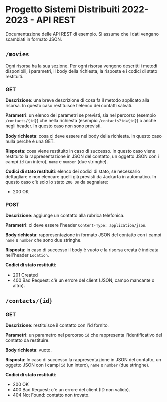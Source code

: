 # Progetto Sistemi Distribuiti 2022-2023 - API REST

Documentazione delle API REST di esempio. Si assume che i dati vengano scambiati in formato JSON.

## `/movies`

Ogni risorsa ha la sua sezione. Per ogni risorsa vengono descritti i metodi disponibili, i parametri, il body della richiesta, la risposta e i codici di stato restituiti.

### GET

**Descrizione**: una breve descrizione di cosa fa il metodo applicato alla risorsa. In questo caso restituisce l'elenco dei contatti salvati.

**Parametri**: un elenco dei parametri se previsti, sia nel percorso (esempio `/contacts/{id}`) che nella richiesta (esempio `/contacts?id={id}`) o anche negli header. In questo caso non sono previsti.

**Body richiesta**: cosa ci deve essere nel body della richiesta. In questo caso nulla perché è una GET.

**Risposta**: cosa viene restituito in caso di successo. In questo caso viene restituito la rappresentazione in JSON del contatto, un oggetto JSON con i campi `id` (un intero), `name` e `number` (due stringhe).

**Codici di stato restituiti**: elenco dei codici di stato, se necessario dettagliare e non elencare quelli già previsti da Jackarta in automatico. In questo caso c'è solo lo stato `200 OK` da segnalare:

* 200 OK

### POST

**Descrizione**: aggiunge un contatto alla rubrica telefonica.

**Parametri**: ci deve essere l'header `Content-Type: application/json`.

**Body richiesta**: rappresentazione in formato JSON del contatto con i campi `name` e `number` che sono due stringhe.

**Risposta**: in caso di successo il body è vuoto e la risorsa creata è indicata nell'header `Location`.

**Codici di stato restituiti**:

* 201 Created
* 400 Bad Request: c'è un errore del client (JSON, campo mancante o altro).

## `/contacts/{id}`

### GET

**Descrizione**: restituisce il contatto con l'id fornito.

**Parametri**: un parametro nel percorso `id` che rappresenta l'identificativo del contatto da restituire.

**Body richiesta**: vuoto.

**Risposta**: In caso di successo la rappresentazione in JSON del contatto, un oggetto JSON con i campi `id` (un intero), `name` e `number` (due stringhe).

**Codici di stato restituiti**:

* 200 OK
* 400 Bad Request: c'è un errore del client (ID non valido).
* 404 Not Found: contatto non trovato.
